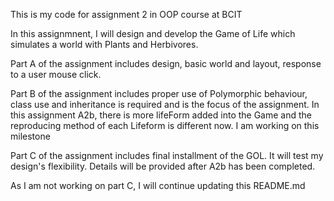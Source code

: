This is my code for assignment 2 in OOP course at BCIT

In this assignmnent, I will design and develop the Game of Life which simulates a world with Plants and Herbivores. 

Part A of the assignment includes design, basic world and layout, response to a user mouse click.

Part B of the assignment includes proper use of Polymorphic behaviour, class use and inheritance is required and is the focus of the assignment. In this assignment A2b, there is more lifeForm added into the Game and the reproducing method of each Lifeform is different now. I am working on this milestone

Part C of the assignment includes final installment of the GOL. It will test my design's flexibility. Details will be provided after A2b has been completed.

As I am not working on part C, I will continue updating this README.md

